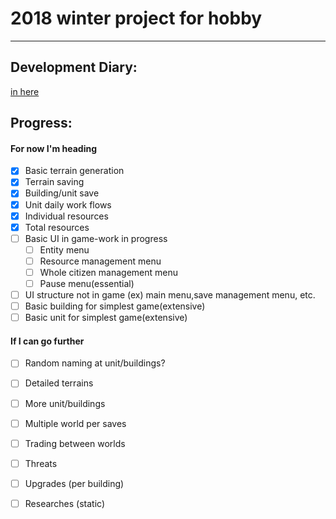 # 2018 winter project for hobby
***
## Development Diary:
[in here](/Diary/Diary.md)

## Progress:

#### For now I'm heading

 - [x] Basic terrain generation
 - [x] Terrain saving
 - [x] Building/unit save
 - [x] Unit daily work flows
 - [x] Individual resources
 - [x] Total resources
 - [ ] Basic UI in game-work in progress
	- [ ] Entity menu
	- [ ] Resource management menu
	- [ ] Whole citizen management menu
	- [ ] Pause menu(essential)
 - [ ] UI structure not in game (ex) main menu,save management menu, etc.
 - [ ] Basic building for simplest game(extensive)
 - [ ] Basic unit for simplest game(extensive)
 
#### If I can go further
 - [ ] Random naming at unit/buildings?
 - [ ] Detailed terrains
 - [ ] More unit/buildings
 - [ ] Multiple world per saves
 - [ ] Trading between worlds
 - [ ] Threats
 - [ ] Upgrades (per building)
 - [ ] Researches (static)
 
